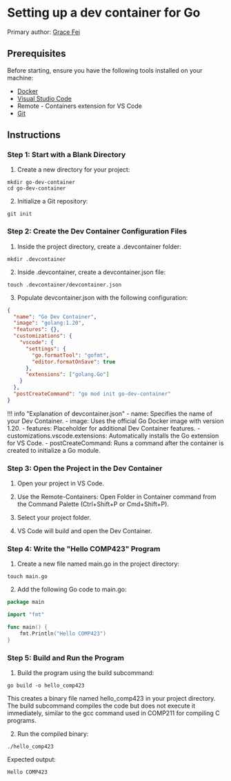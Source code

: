 # Setting up a dev container for Go
Primary author: [Grace Fei](https://github.com/gracefei08)

## Prerequisites
Before starting, ensure you have the following tools installed on your machine:

- [Docker](https://www.docker.com/)
- [Visual Studio Code](https://code.visualstudio.com/)
- Remote - Containers extension for VS Code
- [Git](https://git-scm.com/)

## Instructions

### Step 1: Start with a Blank Directory

1) Create a new directory for your project:

```
mkdir go-dev-container
cd go-dev-container
```

2) Initialize a Git repository:

```
git init
```

### Step 2: Create the Dev Container Configuration Files

1) Inside the project directory, create a .devcontainer folder:

```
mkdir .devcontainer
```

2) Inside .devcontainer, create a devcontainer.json file:

```
touch .devcontainer/devcontainer.json
```

3) Populate devcontainer.json with the following configuration:

```json 
{
  "name": "Go Dev Container",
  "image": "golang:1.20",
  "features": {},
  "customizations": {
    "vscode": {
      "settings": {
        "go.formatTool": "gofmt",
        "editor.formatOnSave": true
      },
      "extensions": ["golang.Go"]
    }
  },
  "postCreateCommand": "go mod init go-dev-container"
}
```
!!! info "Explanation of devcontainer.json"
    - name: Specifies the name of your Dev Container.
    - image: Uses the official Go Docker image with version 1.20.
    - features: Placeholder for additional Dev Container features.
    - customizations.vscode.extensions: Automatically installs the Go extension for VS Code.
    - postCreateCommand: Runs a command after the container is created to initialize a Go module.

### Step 3: Open the Project in the Dev Container

1) Open your project in VS Code.

2) Use the Remote-Containers: Open Folder in Container command from the Command Palette (Ctrl+Shift+P or Cmd+Shift+P).

3) Select your project folder.

4) VS Code will build and open the Dev Container.

### Step 4: Write the "Hello COMP423" Program

1) Create a new file named main.go in the project directory:

```
touch main.go
```

2) Add the following Go code to main.go:

``` go
package main

import "fmt"

func main() {
    fmt.Println("Hello COMP423")
}  
```

### Step 5: Build and Run the Program

1) Build the program using the build subcommand:

```
go build -o hello_comp423
```

This creates a binary file named hello_comp423 in your project directory. The build subcommand compiles the code but does not execute it immediately, similar to the gcc command used in COMP211 for compiling C programs.

2) Run the compiled binary:

```
./hello_comp423
```

Expected output:

```
Hello COMP423
```


